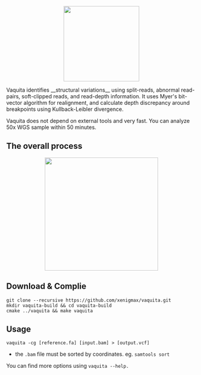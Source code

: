 <p align="center"><img height="200" src="http://jongkyu.kim/images/vaquita_420_340.png"></p>
Vaquita identifies __structural variations__ using split-reads, abnormal read-pairs, soft-clipped reads, and read-depth information. It uses Myer's bit-vector algorithm for realignment, and calculate depth discrepancy around breakpoints using Kullback-Leibler divergence. 

Vaquita does not depend on external tools and very fast. You can analyze 50x WGS sample within 50 minutes.




The overall process
-----------------
<p align="center"><img height="300" src="http://jongkyu.kim/images/vaquita_workflow.png" align="middle"></p>

Download & Complie
-----------------
    git clone --recursive https://github.com/xenigmax/vaquita.git
    mkdir vaquita-build && cd vaquita-build
    cmake ../vaquita && make vaquita
 

Usage
-----------------
    vaquita -cg [reference.fa] [input.bam] > [output.vcf]

* the `.bam` file must be sorted by coordinates. eg. `samtools sort`

You can find more options using `vaquita --help.`

